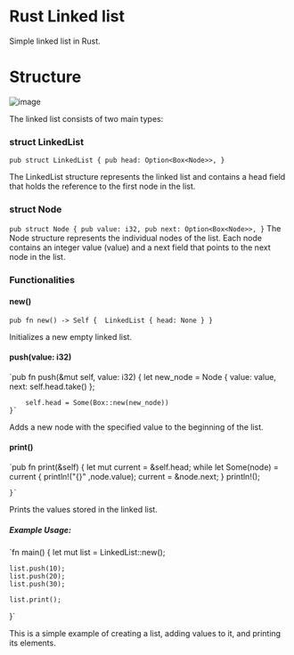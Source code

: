 # Rust Linked list
Simple linked list in Rust.

# Structure

![image](https://github.com/Vportacio/rust-linked-list/assets/55148660/6deac27b-76a7-4d82-9b72-900aec28e546)

The linked list consists of two main types:

### struct LinkedList
`pub struct LinkedList {
    pub head: Option<Box<Node>>,
}`

The LinkedList structure represents the linked list and contains a head field that holds the reference to the first node in the list.

### struct Node

`pub struct Node {
    pub value: i32,
    pub next: Option<Box<Node>>,
}`
The Node structure represents the individual nodes of the list. Each node contains an integer value (value) and a next field that points to the next node in the list.

### Functionalities

#### new()
`pub fn new() -> Self { 
    LinkedList { head: None }
}`

Initializes a new empty linked list.

#### push(value: i32)
`pub fn push(&mut self, value: i32) {
        let new_node = Node {
            value: value,
            next: self.head.take()
        };
        
        self.head = Some(Box::new(new_node))
    }`

Adds a new node with the specified value to the beginning of the list.

#### print()
`pub fn print(&self) {
        let mut current = &self.head;
        while let Some(node) = current {
            println!("{}" ,node.value);
            current = &node.next;
        }
        println!();

    }`

Prints the values stored in the linked list.

##### Example Usage:
`fn main() {
    let mut list = LinkedList::new();

    list.push(10);
    list.push(20);
    list.push(30);

    list.print();
}`

This is a simple example of creating a list, adding values to it, and printing its elements.


